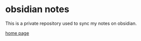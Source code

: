 # obsidian notes

This is a private repository used to sync my notes on obsidian.

[home page](./Homepage)